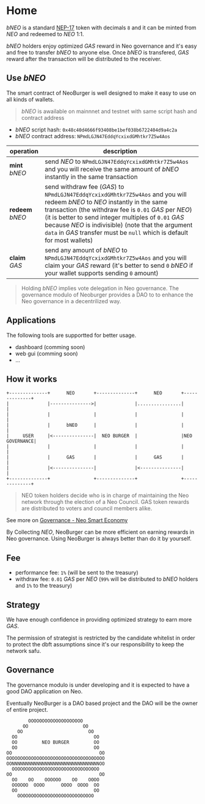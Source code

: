# Home

*bNEO* is a standard [NEP-17](https://docs.neo.org/docs/en-us/develop/write/nep17.html) token with decimals `8` and it can be minted from *NEO* and redeemed to *NEO* 1:1.

*bNEO* holders enjoy optimized *GAS* reward in Neo governance and it's easy and free to transfer *bNEO* to anyone else. Once *bNEO* is transfered, *GAS* reward after the transaction will be distributed to the receiver.

## Use *bNEO*

The smart contract of NeoBurger is well designed to make it easy to use on all kinds of wallets.

> *bNEO* is awailable on mainnnet and testnet with same script hash and contract address

- *bNEO* script hash: `0x48c40d4666f93408be1bef038b6722404d9a4c2a`
- *bNEO* contract address: `NPmdLGJN47EddqYcxixdGMhtkr7Z5w4Aos`

| operation | description |
| --- | --- |
| **mint** *bNEO* | send *NEO* to `NPmdLGJN47EddqYcxixdGMhtkr7Z5w4Aos` and you will receive the same amount of *bNEO* instantly in the same transaction |
| **redeem** *bNEO* | send withdraw fee (*GAS*) to `NPmdLGJN47EddqYcxixdGMhtkr7Z5w4Aos` and you will redeem *bNEO* to *NEO* instantly in the same transaction (the withdraw fee is `0.01` *GAS* per *NEO*) (it is better to send integer multiples of `0.01` *GAS* because *NEO* is indivisible) (note that the argument `data` in *GAS* transfer must be `null` which is default for most wallets) |
| **claim** *GAS* | send any amount of *bNEO* to `NPmdLGJN47EddqYcxixdGMhtkr7Z5w4Aos` and you will claim your *GAS* reward (it's better to send `0` *bNEO* if your wallet supports sending `0` amount) |

> Holding *bNEO* implies vote delegation in Neo governance. The governance modulo of Neoburger provides a DAO to to enhance the Neo governance in a decentrilized way.

## Applications

The following tools are supportted for better usage.

- dashboard (comming soon)
- web gui (comming soon)
- ...

## How it works

```
+--------------+      NEO       +--------------+      NEO       +--------------+
|              |--------------->|              |................|              |
|              |                |              |                |              |
|              |      bNEO      |              |                |              |
|     USER     |<---------------|  NEO BURGER  |                |NEO GOVERNANCE|
|              |                |              |                |              |
|              |      GAS       |              |      GAS       |              |
|              |<---------------|              |<---------------|              |
+--------------+                +--------------+                +--------------+
```

> NEO token holders decide who is in charge of maintaining the Neo network through the election of a Neo Council. GAS token rewards are distributed to voters and council members alike.

See more on [Governance - Neo Smart Economy](https://neo.org/gov)

By Collecting *NEO*, NeoBurger can be more efficient on earning rewards in Neo governance. Using NeoBurger is always better than do it by yourself.

## Fee

- performance fee: `1%` (will be sent to the treasury)
- withdraw fee: `0.01` *GAS* per *NEO* (`99%` will be distributed to *bNEO* holders and `1%` to the treasury)

## Strategy

We have enough confidence in providing optimized strategy to earn more *GAS*.

The permission of strategist is restricted by the candidate whitelist in order to protect the dbft assumptions since it's our responsibility to keep the network safu.

## Governance

The governance modulo is under developing and it is expected to have a good DAO application on Neo.

Eventually NeoBurger is a DAO based project and the DAO will be the owner of entire project.

```
        OOOOOOOOOOOOOOOOOOOO        
      OO                    OO      
    OO                        OO    
  OO                            OO  
  OO         NEO BURGER         OO  
  OO                            OO  
OO                                OO
OOOOOOOOOOOOOOOOOOOOOOOOOOOOOOOOOOOO
OONNNNNNNNNNNNNNNNNNNNNNNNNNNNNNNNOO
  OOOOOOOOOOOOOOOOOOOOOOOOOOOOOOOO  
OO                                OO
  OO    OO    OOOOOO    OO    OOOO  
  OOOOOO  OOOO      OOOO  OOOO  OO  
  OO                            OO  
    OOOOOOOOOOOOOOOOOOOOOOOOOOOO    
```
